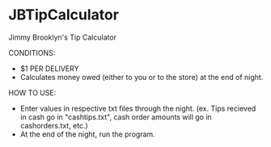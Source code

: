 # JBTipCalculator
Jimmy Brooklyn's Tip Calculator

CONDITIONS:
- $1 PER DELIVERY
- Calculates money owed (either to you or to the store) at the end of night.

HOW TO USE:
- Enter values in respective txt files through the night. (ex. Tips recieved in cash go in "cashtips.txt", cash order amounts will go in cashorders.txt, etc.)
- At the end of the night, run the program.

